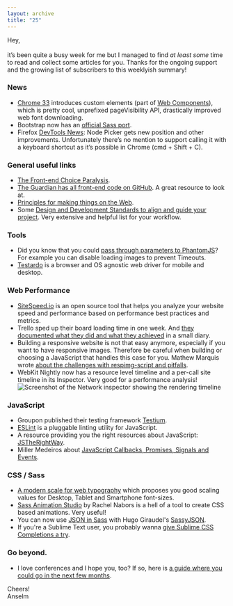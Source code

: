 ```yaml
---
layout: archive
title: "25"
---
```



Hey,<br>
<br>
it’s been quite a busy week for me but I managed to find _at least some_ time to read and collect some articles for you. Thanks for the ongoing support and the growing list of subscribers to this weeklyish summary!


### News

- [Chrome 33](http://blog.chromium.org/2014/01/chrome-33-beta-custom-elements-web.html) introduces custom elements (part of [Web Components](http://jonrimmer.github.io/are-we-componentized-yet/)), which is pretty cool, unprefixed pageVisibility API, drastically improved web font downloading.
- Bootstrap now has an [official Sass port](https://github.com/twbs/bootstrap-sass).
- Firefox [DevTools News](https://hacks.mozilla.org/2014/01/upcoming-changes-to-the-firefox-developer-tools-node-picker/): Node Picker gets new position and other improvements. Unfortunately there’s no mention to support calling it with a keyboard shortcut as it’s possible in Chrome (cmd + Shift + C).

### General useful links

- [The Front-end Choice Paralysis](https://the-pastry-box-project.net/addy-osmani/2014-January-19).
- [The Guardian has all front-end code on GitHub](http://guardian.github.io/developers/projects/). A great resource to look at.
- [Principles for making things on the Web](https://github.com/veltman/principles).
- Some [Design and Development Standards to align and guide your project](https://github.com/snugug/north). Very extensive and helpful list for your workflow.

### Tools

- Did you know that you could [pass through parameters to PhantomJS](http://jonathan-jackson.net/cli-phantomjs-options-through-poltergeist)? For example you can disable loading images to prevent Timeouts.
- [Testardo](https://github.com/WebReflection/testardo) is a browser and OS agnostic web driver for mobile and desktop.

### Web Performance

- [SiteSpeed.io](http://www.sitespeed.io/) is an open source tool that helps you analyze your website speed and performance based on performance best practices and metrics.
- Trello sped up their board loading time in one week. And [they documented what they did and what they achieved](http://blog.fogcreek.com/we-spent-a-week-making-trello-boards-load-extremely-fast-heres-how-we-did-it/) in a small diary.
- Building a responsive website is not that easy anymore, especially if you want to have responsive images. Therefore be careful when building or choosing a JavaScript that handles this case for you. Mathew Marquis wrote [about the challenges with respimg-script and pitfalls](http://filamentgroup.com/lab/respimg_scripts/).
- WebKit Nightly now has a resource level timeline and a per-call site timeline in its Inspector. Very good for a performance analysis!   ![Screenshot of the Network inspector showing the rendering timeline](https://pbs.twimg.com/media/BenNy73CMAAajdL.png)

### JavaScript

- Groupon published their testing framework [Testium](https://engineering.groupon.com/2014/misc/i-tier-testium/).
- [ESLint](http://eslint.org/) is a pluggable linting utility for JavaScript.
- A resource providing you the right resources about JavaScript: [JSTheRightWay](http://jstherightway.org/#getting-started).
- Miller Medeiros about [JavaScript Callbacks, Promises, Signals and Events](http://blog.millermedeiros.com/callbacks-promises-signals-and-events/).

### CSS / Sass

- [A modern scale for web typography](http://typecast.com/blog/a-more-modern-scale-for-web-typography) which proposes you good scaling values for Desktop, Tablet and Smartphone font-sizes.
- [Sass Animation Studio](https://github.com/Team-Sass/animation-studio) by Rachel Nabors is a hell of a tool to create CSS based animations. Very useful!
- You can now use [JSON in Sass](http://hugogiraudel.com/2014/01/20/json-in-sass/) with Hugo Giraudel's [SassyJSON](https://github.com/HugoGiraudel/SassyJSON).
- If you're a Sublime Text user, you probably wanna [give Sublime CSS Completions a try](https://github.com/daneden/sublime-css-completions).

### Go beyond.

- I love conferences and I hope you, too? If so, here is [a guide where you could go in the next few months](http://www.smashingmagazine.com/2014/01/22/upcoming-web-design-events-jan-2014-jun-2014/).

Cheers!<br>
Anselm

